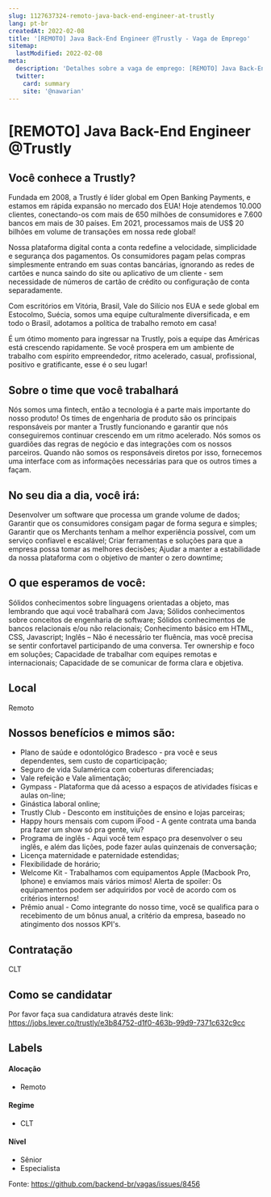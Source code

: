 ```yaml
---
slug: 1127637324-remoto-java-back-end-engineer-at-trustly
lang: pt-br
createdAt: 2022-02-08
title: '[REMOTO] Java Back-End Engineer @Trustly - Vaga de Emprego'
sitemap:
  lastModified: 2022-02-08
meta:
  description: 'Detalhes sobre a vaga de emprego: [REMOTO] Java Back-End Engineer @Trustly'
  twitter:
    card: summary
    site: '@nawarian'
---
```


# [REMOTO] Java Back-End Engineer @Trustly

<!--
==================================================
Caso a vaga for remoto durante a pandemia informar no texto "Remoto durante o covid"
==================================================
-->
<!-- 
==================================================
POR FAVOR, SÓ POSTE SE A VAGA FOR PARA BACK-END!

Não faça distinção de gênero no título da vaga.
uasasjiaso

Use: "Back-End Developer" ao invés de 
"Desenvolvedor Back-End" \o/

Exemplo: `[São Paulo] Back-End Developer @ NOME DA EMPRESA`
==================================================
-->
<!--
==================================================
Caso a vaga for remoto durante a pandemia deixar a linha abaixo
==================================================
-->

## Você conhece a Trustly?

Fundada em 2008, a Trustly é líder global em Open Banking Payments, e estamos em rápida expansão no mercado dos EUA! Hoje atendemos 10.000 clientes, conectando-os com mais de 650 milhões de consumidores e 7.600 bancos em mais de 30 países. Em 2021, processamos mais de US$ 20 bilhões em volume de transações em nossa rede global!
 
Nossa plataforma digital conta a conta redefine a velocidade, simplicidade e segurança dos pagamentos. Os consumidores pagam pelas compras simplesmente entrando em suas contas bancárias, ignorando as redes de cartões e nunca saindo do site ou aplicativo de um cliente - sem necessidade de números de cartão de crédito ou configuração de conta separadamente.
 
Com escritórios em Vitória, Brasil, Vale do Silício nos EUA e sede global em Estocolmo, Suécia, somos uma equipe culturalmente diversificada, e em todo o Brasil, adotamos a política de trabalho remoto em casa!
 
É um ótimo momento para ingressar na Trustly, pois a equipe das Américas está crescendo rapidamente. Se você prospera em um ambiente de trabalho com espírito empreendedor, ritmo acelerado, casual, profissional, positivo e gratificante, esse é o seu lugar!


## Sobre o time que você trabalhará

Nós somos uma fintech, então a tecnologia é a parte mais importante do nosso produto! 
Os times de engenharia de produto são os principais responsáveis por manter a Trustly funcionando e garantir que nós conseguiremos continuar crescendo em um ritmo acelerado.
Nós somos os guardiões das regras de negócio e das integrações com os nossos parceiros. Quando não somos os responsáveis diretos por isso, fornecemos uma interface com as informações necessárias para que os outros times a façam.

## No seu dia a dia, você irá:

Desenvolver um software que processa um grande volume de dados;
Garantir que os consumidores consigam pagar de forma segura e simples;
Garantir que os Merchants tenham a melhor experiência possível, com um serviço confiavel e escalável;
Criar ferramentas e soluções para que a empresa possa tomar as melhores decisões;
Ajudar a manter a estabilidade da nossa plataforma com o objetivo de manter o zero downtime;

## O que esperamos de você:

Sólidos conhecimentos sobre linguagens orientadas a objeto, mas lembrando que aqui você trabalhará com Java;
Sólidos conhecimentos sobre conceitos de engenharia de software; 
Sólidos conhecimentos de bancos relacionais e/ou não relacionais;
Conhecimento básico em HTML, CSS, Javascript;
Inglês – Não é necessário ter fluência, mas você precisa se sentir confortavel participando de uma conversa.
Ter ownership e foco em soluções;
Capacidade de trabalhar com equipes remotas e internacionais;
Capacidade de se comunicar de forma clara e objetiva.

## Local

Remoto

## Nossos benefícios e mimos são:

- Plano de saúde e odontológico Bradesco - pra você e seus dependentes, sem custo de coparticipação;
- Seguro de vida Sulamérica com coberturas diferenciadas; 
- Vale refeição e Vale alimentação;
- Gympass - Plataforma que dá acesso a espaços de atividades físicas e aulas on-line;
- Ginástica laboral online;
- Trustly Club - Desconto em instituições de ensino e lojas parceiras;
- Happy hours mensais com cupom iFood - A gente contrata uma banda pra fazer um show só pra gente, viu?
- Programa de inglês - Aqui você tem espaço pra desenvolver o seu inglês, e além das lições, pode fazer aulas quinzenais de conversação;
- Licença maternidade e paternidade estendidas;
- Flexibilidade de horário;
- Welcome Kit - Trabalhamos com equipamentos Apple (Macbook Pro, Iphone) e enviamos mais vários mimos! Alerta de spoiler: Os equipamentos podem ser adquiridos por você de acordo com os critérios internos!
- Prêmio anual - Como integrante do nosso time, você se qualifica para o recebimento de um bônus anual, a critério da empresa, baseado no atingimento dos nossos KPI's. 

## Contratação

CLT

## Como se candidatar

Por favor faça sua candidatura através deste link: https://jobs.lever.co/trustly/e3b84752-d1f0-463b-99d9-7371c632c9cc

## Labels
<!-- retire os labels que não fazem sentido à vaga -->

#### Alocação
- Remoto

#### Regime
- CLT

#### Nível
- Sênior
- Especialista

Fonte: https://github.com/backend-br/vagas/issues/8456
